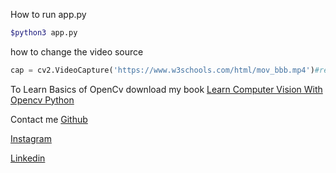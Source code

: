 How to run app.py
```bash
$python3 app.py
```
how to change the video source
```python
cap = cv2.VideoCapture('https://www.w3schools.com/html/mov_bbb.mp4')#replace this url with your video url (for example "https://websi.te/vid/29/vid.mp4" or "video/vid.mp4")
```
To Learn Basics of OpenCv download my book
[Learn Computer Vision With Opencv Python](https://booksbyrahul.netlify.app/)

Contact me
[Github](https://github.com/boy-who-codes)

[Instagram](https://github.com/boywho.codes)

[Linkedin](https://linkedin/in/boywhocodes)
